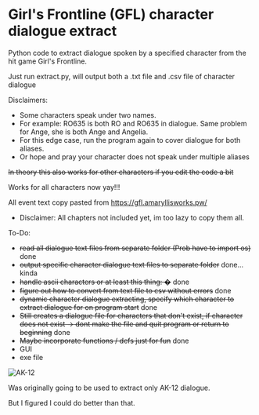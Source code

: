 # Girl's Frontline (GFL) character dialogue extract
Python code to extract dialogue spoken by a specified character from the hit game Girl's Frontline.

Just run extract.py, will output both a .txt file and .csv file of character dialogue

Disclaimers:
- Some characters speak under two names.
- For example: RO635 is both RO and RO635 in dialogue. Same problem for Ange, she is both Ange and Angelia.
- For this edge case, run the program again to cover dialogue for both aliases.
- Or hope and pray your character does not speak under multiple aliases

~~In theory this also works for other characters if you edit the code a bit~~

Works for all characters now yay!!!


All event text copy pasted from https://gfl.amaryllisworks.pw/
- Disclaimer: All chapters not included yet, im too lazy to copy them all.


To-Do:
- ~~read all dialogue text files from separate folder (Prob have to import os)~~ done
- ~~output specific character dialogue text files to separate folder~~ done... kinda
- ~~handle ascii characters or at least this thing: �~~ done
- ~~figure out how to convert from text file to csv without errors~~ done
- ~~dynamic character dialogue extracting, specify which character to extract dialogue for on program start~~ done
- ~~Still creates a dialogue file for characters that don't exist, if character does not exist -> dont make the file and quit program or return to beginning~~ done
- ~~Maybe incorporate functions / defs just for fun~~ done
- GUI
- exe file

![AK-12](https://cdn.discordapp.com/attachments/923718033942401065/1106834144849313792/upscaledAK12edit_2.png)

Was originally going to be used to extract only AK-12 dialogue.

But I figured I could do better than that.
